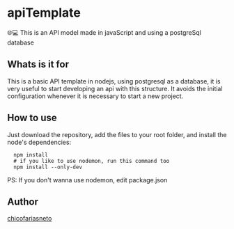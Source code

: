 # apiTemplate
🌐💻  This is an API model made in javaScript and using a postgreSql database

## Whats is it for
This is a basic API template in nodejs, using postgresql as a database, it is very useful to start developing an api with this structure. It avoids the initial configuration whenever it is necessary to start a new project.

## How to use
Just download the repository, add the files to your root folder, and install the node's dependencies:

```
  npm install
  # if you like to use nodemon, run this command too
  npm install --only-dev
```

PS: If you don't wanna use nodemon, edit package.json


## Author
[chicofariasneto](https://github.com/chicofariasneto)
